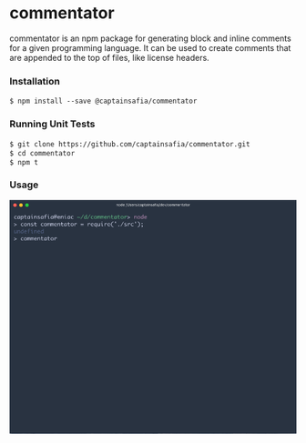 # commentator
commentator is an npm package for generating block and inline comments for a
given programming language. It can be used to create comments that are appended
to the top of files, like license headers.

### Installation

```
$ npm install --save @captainsafia/commentator
```

### Running Unit Tests
```
$ git clone https://github.com/captainsafia/commentator.git
$ cd commentator
$ npm t
```

### Usage

![Commentator Demo](commentator-demo.gif)

